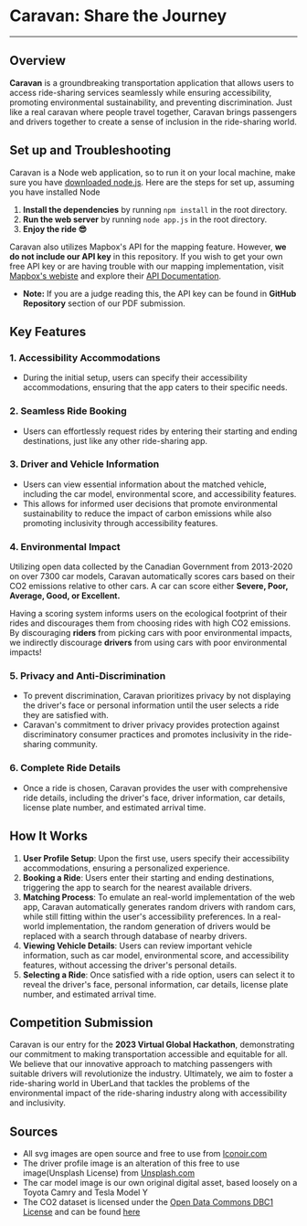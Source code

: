 # Caravan: Share the Journey
___
## Overview
**Caravan** is a groundbreaking transportation application that allows users to access ride-sharing services seamlessly while ensuring accessibility, promoting environmental sustainability, and preventing discrimination. Just like a real caravan where people travel together, Caravan brings passengers and drivers together to create a sense of inclusion in the ride-sharing world.

## Set up and Troubleshooting
Caravan is a Node web application, so to run it on your local machine, make sure you have [downloaded node.js](https://nodejs.org/).
Here are the steps for set up, assuming you have installed Node

1. **Install the dependencies** by running `npm install` in the root directory.
2. **Run the web server** by running `node app.js` in the root directory.
3. **Enjoy the ride 😎**

Caravan also utilizes Mapbox's API for the mapping feature. However, **we do not include our API key** in this repository. If you wish to get your own free API key or are having trouble with our mapping implementation, visit [Mapbox's webiste](https://www.mapbox.com/) and explore their [API Documentation](https://docs.mapbox.com/api/overview/).
 - **Note:** If you are a judge reading this, the API key can be found in **GitHub Repository** section of our PDF submission.

## Key Features
### 1. Accessibility Accommodations
- During the initial setup, users can specify their accessibility accommodations, ensuring that the app caters to their specific needs.

### 2. Seamless Ride Booking
- Users can effortlessly request rides by entering their starting and ending destinations, just like any other ride-sharing app.

### 3. Driver and Vehicle Information
- Users can view essential information about the matched vehicle, including the car model, environmental score, and accessibility features.
- This allows for informed user decisions that promote environmental sustainability to reduce the impact of carbon emissions while also promoting inclusivity through accessibility features.

### 4. Environmental Impact
Utilizing open data collected by the Canadian Government from 2013-2020 on over 7300 car models, Caravan automatically scores cars based on their CO2 emissions relative to other cars. A car can score either **Severe, Poor, Average, Good, or Excellent.**

Having a scoring system informs users on the ecological footprint of their rides and discourages them from choosing rides with high CO2 emissions. By discouraging **riders** from picking cars with poor environmental impacts, we indirectly discourage **drivers** from using cars with poor environmental impacts!

### 5. Privacy and Anti-Discrimination
- To prevent discrimination, Caravan prioritizes privacy by not displaying the driver's face or personal information until the user selects a ride they are satisfied with.
- Caravan's commitment to driver privacy provides protection against discriminatory consumer practices and promotes inclusivity in the ride-sharing community.

### 6. Complete Ride Details
- Once a ride is chosen, Caravan provides the user with comprehensive ride details, including the driver's face, driver information, car details, license plate number, and estimated arrival time.

## How It Works
1. **User Profile Setup**: Upon the first use, users specify their accessibility accommodations, ensuring a personalized experience. 
2. **Booking a Ride**: Users enter their starting and ending destinations, triggering the app to search for the nearest available drivers.   
3. **Matching Process**: To emulate an real-world implementation of the web app, Caravan automatically generates random drivers with random cars, while still fitting within the user's accessibility preferences. In a real-world implementation, the random generation of drivers would be replaced with a search through database of nearby drivers.   
4. **Viewing Vehicle Details**: Users can review important vehicle information, such as car model, environmental score, and accessibility features, without accessing the driver's personal details.   
5. **Selecting a Ride**: Once satisfied with a ride option, users can select it to reveal the driver's face, personal information, car details, license plate number, and estimated arrival time.

## Competition Submission
Caravan is our entry for the **2023 Virtual Global Hackathon**, demonstrating our commitment to making transportation accessible and equitable for all. We believe that our innovative approach to matching passengers with suitable drivers will revolutionize the industry.
Ultimately, we aim to foster a ride-sharing world in UberLand that tackles the problems of the environmental impact of the ride-sharing industry along with accessibility and inclusivity.   

## Sources
- All svg images are open source and free to use from [Iconoir.com](https://iconoir.com/)
- The driver profile image is an alteration of this free to use image(Unsplash License) from [Unsplash.com](https://unsplash.com/photos/ARBQCe2GrjQ)
- The car model image is our own original digital asset, based loosely on a Toyota Camry and Tesla Model Y
- The CO2 dataset is licensed under the [Open Data Commons DBC1 License](https://opendatacommons.org/licenses/dbcl/1-0/) and can be found [here](https://www.kaggle.com/datasets/debajyotipodder/co2-emission-by-vehicles)
